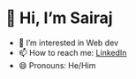 # 👋 Hi, I’m Sairaj  
- 👀 I’m interested in Web dev  
- 📫 How to reach me: [LinkedIn](https://www.linkedin.com/in/sairaj-magdum-06ab032b7)  
- 😄 Pronouns: He/Him 
<!---
sairajmagdum/sairajmagdum is a ✨ special ✨ repository because its `README.md` (this file) appears on your GitHub profile.
You can click the Preview link to take a look at your changes.
--->
